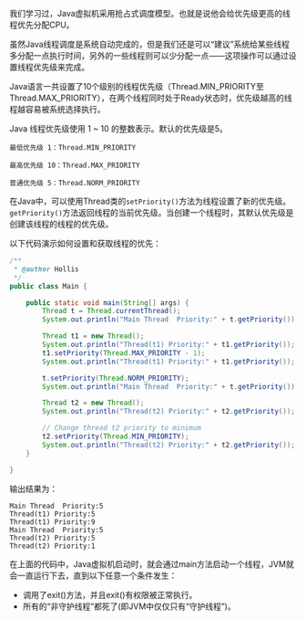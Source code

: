 我们学习过，Java虚拟机采用抢占式调度模型。也就是说他会给优先级更高的线程优先分配CPU。

虽然Java线程调度是系统自动完成的，但是我们还是可以“建议”系统给某些线程多分配一点执行时间，另外的一些线程则可以少分配一点——这项操作可以通过设置线程优先级来完成。

Java语言一共设置了10个级别的线程优先级（Thread.MIN_PRIORITY至Thread.MAX_PRIORITY），在两个线程同时处于Ready状态时，优先级越高的线程越容易被系统选择执行。

Java 线程优先级使用 1 ~ 10 的整数表示。默认的优先级是5。

    最低优先级 1：Thread.MIN_PRIORITY
    
    最高优先级 10：Thread.MAX_PRIORITY
    
    普通优先级 5：Thread.NORM_PRIORITY
    

在Java中，可以使用Thread类的`setPriority()`方法为线程设置了新的优先级。`getPriority()`方法返回线程的当前优先级。当创建一个线程时，其默认优先级是创建该线程的线程的优先级。

以下代码演示如何设置和获取线程的优先：

```java
/**
 * @author Hollis
 */
public class Main {

    public static void main(String[] args) {
        Thread t = Thread.currentThread();
        System.out.println("Main Thread  Priority:" + t.getPriority());

        Thread t1 = new Thread();
        System.out.println("Thread(t1) Priority:" + t1.getPriority());
        t1.setPriority(Thread.MAX_PRIORITY - 1);
        System.out.println("Thread(t1) Priority:" + t1.getPriority());

        t.setPriority(Thread.NORM_PRIORITY);
        System.out.println("Main Thread  Priority:" + t.getPriority());

        Thread t2 = new Thread();
        System.out.println("Thread(t2) Priority:" + t2.getPriority());

        // Change thread t2 priority to minimum
        t2.setPriority(Thread.MIN_PRIORITY);
        System.out.println("Thread(t2) Priority:" + t2.getPriority());
    }

}
```
    

输出结果为：

```
Main Thread  Priority:5
Thread(t1) Priority:5
Thread(t1) Priority:9
Main Thread  Priority:5
Thread(t2) Priority:5
Thread(t2) Priority:1
```
    

在上面的代码中，Java虚拟机启动时，就会通过main方法启动一个线程，JVM就会一直运行下去，直到以下任意一个条件发生：

*   调用了exit()方法，并且exit()有权限被正常执行。
*   所有的“非守护线程”都死了(即JVM中仅仅只有“守护线程”)。